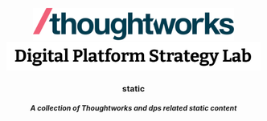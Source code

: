 <div align="center">
	<p>
		<img alt="Thoughtworks Logo" src="https://raw.githubusercontent.com/ThoughtWorks-DPS/static/master/thoughtworks_flamingo_wave.png?sanitize=true" width=400 />
		<img alt="DPS Title" src="https://raw.githubusercontent.com/ThoughtWorks-DPS/static/master/dps_lab_title.png?sanitize=true" />
	</p>
  <h3>static</h3>
  <h5>A collection of Thoughtworks and dps related static content</h5>
</div>
<br />

